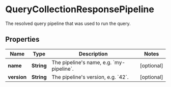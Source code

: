 

# QueryCollectionResponsePipeline

The resolved query pipeline that was used to run the query.

## Properties

Name | Type | Description | Notes
------------ | ------------- | ------------- | -------------
**name** | **String** | The pipeline&#39;s name, e.g. &#x60;my-pipeline&#x60;. |  [optional]
**version** | **String** | The pipeline&#39;s version, e.g. &#x60;42&#x60;. |  [optional]



